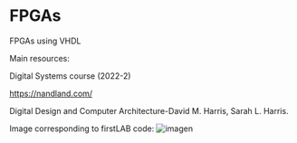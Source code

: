 # FPGAs
FPGAs using VHDL

Main resources:

Digital Systems course (2022-2)

https://nandland.com/

Digital Design and Computer Architecture-David M. Harris, Sarah L. Harris.

Image corresponding to firstLAB code: 
![imagen](https://user-images.githubusercontent.com/89766019/187514299-6e516213-ae64-4321-a8b2-274f753f9cad.png)


